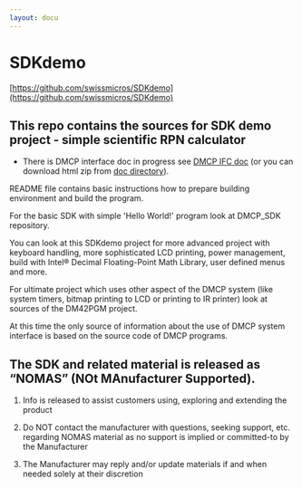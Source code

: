 ```yaml
---
layout: docu
---
```


# SDKdemo

[https://github.com/swissmicros/SDKdemo](https://github.com/swissmicros/SDKdemo)

## This repo contains the sources for SDK demo project - simple scientific RPN calculator

- There is DMCP interface doc in progress see [DMCP IFC doc](http://technical.swissmicros.com/dmcp/doc/DMCP-ifc-html/) 
(or you can download html zip from [doc directory](http://technical.swissmicros.com/dmcp/doc/)).


README file contains basic instructions how to prepare building environment and build the program.

For the basic SDK with simple 'Hello World!' program look at DMCP_SDK repository.

You can look at this SDKdemo project for more advanced project with
keyboard handling, more sophisticated LCD printing, power management, build with Intel® Decimal
Floating-Point Math Library, user defined menus and more.

For ultimate project which uses other aspect of the DMCP system (like system timers, bitmap printing
to LCD or printing to IR printer) look at sources of the DM42PGM project.

At this time the only source of information about the use of DMCP system interface is based on
the source code of DMCP programs.

## The SDK and related material is released as “NOMAS”  (NOt MAnufacturer Supported).

1. Info is released to assist customers using, exploring and extending the product

1. Do NOT contact the manufacturer with questions, seeking support, etc. regarding NOMAS material as no support is implied or committed-to by the Manufacturer

1. The Manufacturer may reply and/or update materials if and when needed solely at their discretion
